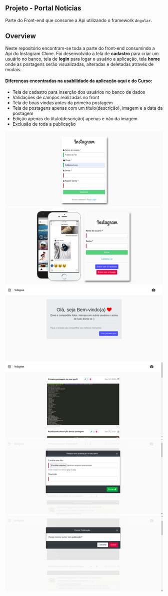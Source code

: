## Projeto - Portal Notícias

Parte do Front-end que consome a Api utilizando o framework `Angular`.

## Overview

Neste repositório encontram-se toda a parte do front-end consumindo a Api do Instagram Clone.
Foi desenvolvido a tela de **cadastro** para criar um usuário no banco, tela de **login** para logar o usuário a aplicação, tela **home** onde as postagens serão visualizadas, alteradas e deletadas através de modais.

#### Diferenças encontradas na usabilidade da aplicação aqui e do Curso:

- Tela de cadastro para inserção dos usuários no banco de dados
- Validações de campos realizadas no front
- Tela de boas vindas antes da primeira postagem
- Tela de postagens apenas com um título(descrição), imagem e a data da postagem
- Edição apenas do título(descrição) apenas e não da imagem
- Exclusão de toda a publicação

![](https://github.com/leandrobeandrade/curso-node/blob/master/instagram/front/cadastro.png)
![](https://github.com/leandrobeandrade/curso-node/blob/master/instagram/front/login.png)
![](https://github.com/leandrobeandrade/curso-node/blob/master/instagram/front/welcome.png)
![](https://github.com/leandrobeandrade/curso-node/blob/master/instagram/front/home.png)
![](https://github.com/leandrobeandrade/curso-node/blob/master/instagram/front/form.png)
![](https://github.com/leandrobeandrade/curso-node/blob/master/instagram/front/exclusao.png)
